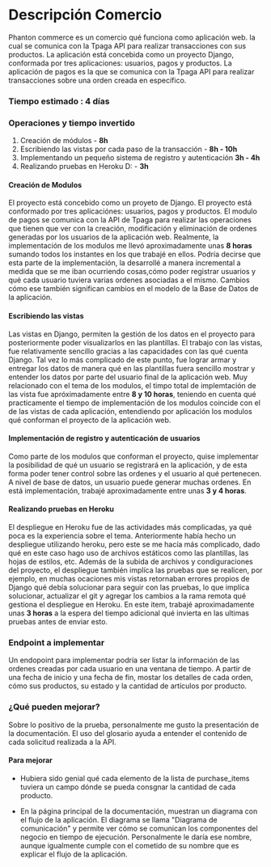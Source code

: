 # Descripción Comercio


Phanton commerce es un comercio qué funciona como aplicación web. la cual se comunica con la Tpaga API para realizar transacciones con sus productos. La aplicación está concebida como un proyecto Django, conformada por tres aplicaciones: usuarios, pagos y productos. La aplicación de pagos es la que se comunica con la Tpaga API para realizar transacciones sobre una orden creada en específico.

###  Tiempo estimado : 4 días 


###  Operaciones y tiempo invertido 

1) Creación de módulos - **8h** 
2) Escribiendo las vistas por cada paso de la transacción - **8h - 10h**
3) Implementando un pequeño sistema de registro y autenticación **3h - 4h**
4) Realizando pruebas en Heroku D: - **3h**

#### Creación de Modulos

El proyecto está concebido como un proyeto de Django. El proyecto está conformado por tres aplicaciónes: usuarios, pagos y productos. El modulo de pagos se comunica con la API de Tpaga para realizar las operaciones que tienen que ver con la creación, modificación y eliminación de ordenes generadas por los usuarios de la aplicación web. Realmente, la implementación de los modulos me llevó aproximadamente unas **8 horas** sumando todos los instantes en los que trabajé en ellos. Podría decirse que esta parte de la implementación, la desarrollé a manera incremental a medida que se me iban ocurriendo cosas,cómo poder registrar usuarios y qué cada usuario tuviera varias ordenes asociadas a el mismo. Cambios cómo ese también significan cambios en el modelo de la Base de Datos de la aplicación. 

#### Escribiendo las vistas

Las vistas en Django, permiten la gestión de los datos en el proyecto para posteriormente poder visualizarlos en las plantillas. El trabajo con las vistas, fue relativamente sencillo gracias a las capacidades con las qué cuenta Django. Tal vez lo más complicado de este punto, fue lograr armar y entregar los datos de manera qué en las plantillas fuera sencillo mostrar y entender los datos por parte del usuario final de la aplicación web. Muy relacionado con el tema de los modulos, el timpo total de implemtación de las vista fue apróximadamente entre **8 y 10 horas**, teniendo en cuenta qué practicamente el tiempo de implementación de los modulos coincide con el de las vistas de cada aplicación, entendiendo por aplicación los modulos qué conforman el proyecto de la aplicación web. 

#### Implementación de registro y autenticación de usuarios

Como parte de los modulos que conforman el proyecto, quise implementar la posibilidad de qué un usuario se registrará en la aplicación, y de esta forma poder tener control sobre las ordenes y el usuario al qué pertenecen. A nivel de base de datos, un usuario puede generar muchas ordenes. En está implementación, trabajé aproximadamente entre unas **3 y 4 horas**. 

#### Realizando pruebas en Heroku 

El despliegue en Heroku fue de las actividades más complicadas, ya qué poca es la experiencia sobre el tema. Anteriormente había hecho un despliegue utilizando heroku, pero este se me hacía más complicado, dado qué en este caso hago uso de archivos estáticos como las plantillas, las hojas de estilos, etc. Además de la subida de archivos y condiguraciones del proyecto, el despliegue también implíca las pruebas que se realicen, por ejemplo, en muchas ocaciones mis vistas retornaban errores propios de Django qué debía solucionar para seguir con las pruebas, lo que implíca solucionar, actualizar el git y agregar los cambios a la rama remota qué gestiona el despliegue en Heroku. En este item, trabajé aproximadamente unas **3 horas** a la espera del tiempo adicional qué invierta en las ultimas pruebas antes de enviar esto. 

### Endpoint a implementar

Un endopoint para implementar podría ser listar la información de las ordenes creadas por cada usuario en una ventana de tiempo. A partir de una fecha de inicio y una fecha de fin, mostar los detalles de cada orden, cómo sus productos, su estado y la cantidad de artículos por producto. 

### ¿Qué pueden mejorar?
Sobre lo positivo de la prueba, personalmente me gusto la presentación de la documentación. El uso del glosario ayuda a entender el contenido de cada solicitud realizada a la API. 

#### Para mejorar
- Hubiera sido genial qué cada elemento de la lista de purchase_items tuviera un campo dónde se pueda consgnar la cantidad de cada producto. 

- En la página principal de la documentación, muestran un diagrama con el flujo de la aplicación. El diagrama se llama "Diagrama de comunicación" y permite ver cómo se comunican los componentes del negocio en tiempo de ejecución. Personalmente le daría ese nombre, aunque igualmente cumple con el cometido de su nombre que es explicar el flujo de la aplicación. 



